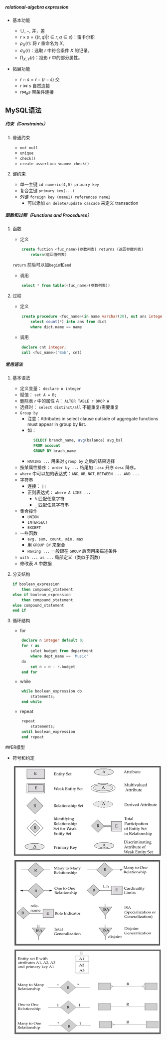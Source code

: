 ##### relational-algebra expression

- 基本功能
    + $\cup, -,$ 并，差
    + $r \times s = \{(t,q) | t \in r, q \in s \}$：笛卡尔积
    + $\rho_X(r)$: 将 $r$ 重命名为 $X$。
    + $\sigma_X(r)$：选取 $r$ 中符合条件 $X$ 的记录。
    + $\prod_{X,Y}(r)$：投影 $r$ 中的部分属性。

- 拓展功能
	+ $r \cap s = r - (r - s)$ 交
	+ $r \Join s$ 自然连接
	+ $r \Join_{\theta} s$ 带条件连接


## MySQL语法

##### 约束（Constraints）

1. 普通约束
	+ `not null`
	+ `unique`
	+ `check()`
	+ `create assertion <name> check()`

2. 键约束
	+ 单一主键 `id numeric(4,0) primary key`
	+ 复合主键 `primary key(...)`
	+ 外键 `foreign key (name1) references name2`
		+ 可以添加 `on delete/update cascade` 来定义 transaction

##### 函数和过程（Functions and Procedures）

1. 函数
	+ 定义
    ```SQL
        create fuction <fuc_name>(参数列表) returns (返回参数列表)
            return(返回值列表)
    ```
	`return` 前后可以加`begin`和`end`

	+ 调用
    ```SQL
        select * from table(<fuc_name>(参数列表))
    ```

2. 过程
	+ 定义
	```SQL
		create procedure <fuc_name>(in name varchar(20), out ans integer)
			select count(*) into ans from dict
			where dict.name == name
	```
	+ 调用
	```SQL
		declare cnt integer;
		call <fuc_name>('Bob', cnt)
	```

##### 常用语法

1. 基本语法
	+ 定义变量： `declare n integer`
	+ 赋值： `set A = B;`
	+ 删除表 $r$ 中的属性 $A$： `ALTER TABLE r DROP A `
	+ 选择时： `select distinct/all` 不能重复/需要重复
	+ `Group by` 
		- 注意：Attributes in select clause outside of aggregate functions must appear in group by list.
		- 如：
		```SQL
              SELECT branch_name, avg(balance) avg_bal
              FROM account
              GROUP BY brach_name
        ```
        - `HAVING ...` 用来对 `group by` 之后的结果选择
    + 按某属性排序： `order by ...` 结尾加：`asc` 升序 `desc` 降序。
	+ `where` 中可以加的表达式：`AND`, `OR`, `NOT`, `BETWEEN ... AND ...`
	+ 字符串
		- 连接： `||`
		- 正则表达式： `where A LIKE ...`
			+ `%` 匹配任意字符
			+ `_` 匹配任意字符串
	+ 集合操作
		- `UNION`
		- `INTERSECT`
		- `EXCEPT`
	+ 一些函数
		- `avg, sum, count, min, max`
		- 用 `GROUP BY` 来聚合
		- `Having ...` 一般跟在 `GROUP` 后面用来描述条件
	+ `with ... as ...` 局部定义（类似于函数）
	+ 修改表 $A$ 中数据

2. 分支结构
	```SQL
	if boolean_expression
		then compound_statement
	else if boolean_expression
		then compound_statement
	else compound_statement
	end if
	```
3. 循环结构

	+ for
	```SQL
		declare n integer default 0;
		for r as
			selet budget from department
			where dept_name == 'Music'
		do
			set n = n - r.budget
		end for
	```
	+ while
	```SQL
		while boolean_expression do
			statements;
		end while
	```
	+ repeat
	```SQL
		repeat
			statements;
		until boolean_expression
		end repeat
	```

##ER模型

+ 符号和约定

	![](10.png)
    ![](11.png)
    ![](12.png)

